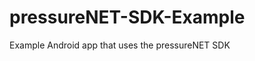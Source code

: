 pressureNET-SDK-Example
===========================

Example Android app that uses the pressureNET SDK
